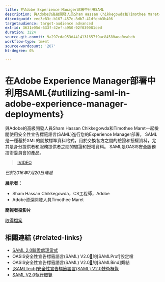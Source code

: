 ```yaml
---
title: 在Adobe Experience Manager部署中利用SAML
description: 與Adobe的高級開發人員Sham Hassan Chikkegowda和Timothee Maret一起檢閱使用安全性宣告標籤語言(SAML)進行您的Experience Manager部署。 SAML是一種基於XML的開放標準資料格式，用於交換各方之間的驗證和授權資料，尤其是身分提供者和服務提供者之間的驗證和授權資料。  SAML是OASIS安全服務技術委員會的產品。
discoiquuid: eec3e83c-b167-457e-8db7-41dfebb3b406
targetaudience: target-audience advanced
exl-id: 3631e05d-633f-42ef-a950-92f039081ced
duration: 3224
source-git-commit: 9a297cda953d4414131657f9ac84580aea0eabeb
workflow-type: tm+mt
source-wordcount: '207'
ht-degree: 0%

---
```


# 在Adobe Experience Manager部署中利用SAML{#utilizing-saml-in-adobe-experience-manager-deployments}

與Adobe的高級開發人員Sham Hassan Chikkegowda和Timothee Maret一起檢閱使用安全性宣告標籤語言(SAML)進行您的Experience Manager部署。 SAML是一種基於XML的開放標準資料格式，用於交換各方之間的驗證和授權資料，尤其是身分提供者和服務提供者之間的驗證和授權資料。  SAML是OASIS安全服務技術委員會的產品。

>[!VIDEO](https://video.tv.adobe.com/v/19299/?quality=9)

*已於2016年7月20日傳遞*

**展示者：**

* Sham Hassan Chikkegowda，CS工程師，Adobe
* Adobe資深開發人員Timothee Maret

**簡報者投影片**

[取得檔案](assets/aem-gems-072016-saml.pdf)

## 相關連結 {#related-links}

* [SAML 2.0驗證處理常式](https://docs.adobe.com/docs/en/aem/6-2/administer/security/saml-2-0-authenticationhandler.html)
* OASIS安全性宣告標籤語言(SAML) V2.0[&#128279;](https://docs.oasis-open.org/security/saml/v2.0/saml-profiles-2.0-os.pdf)的[SAMLProf]設定檔
* OASIS安全性宣告標籤語言(SAML) V2.0[&#128279;](https://docs.oasis-open.org/security/saml/v2.0/saml-bindings-2.0-os.pdf)的[SAMLBind]繫結
* [[SAMLTech]安全性宣告標籤語言(SAML) V2.0技術概覽](https://www.oasis-open.org/committees/download.php/27819/sstc-saml-tech-overview-2.0-cd-02.pdf)
* [SAML V2.0執行概覽](https://www.oasis-open.org/committees/download.php/13525/sstc-saml-exec-overview-2.0-cd-01-2col.pdf)
